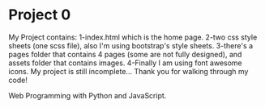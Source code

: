 # Project 0
My Project contains: 
1-index.html which is the home page.
2-two css style sheets (one scss file), also I'm using bootstrap's style sheets.
3-there's a pages folder that contains 4 pages (some are not fully designed), and assets folder that contains images.
4-Finally I am using font awesome icons.
My project is still incomplete...
Thank you for walking through my code!

Web Programming with Python and JavaScript.